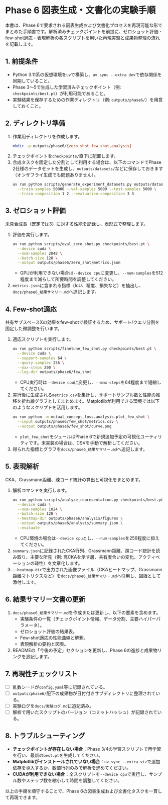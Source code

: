 # Phase 6 図表生成・文書化の実験手順

本書は、Phase 6で要求される図表生成および文書化プロセスを再現可能な形でまとめた手順書です。解析済みチェックポイントを前提に、ゼロショット評価・few-shot適応・表現解析の各スクリプトを用いた再現実験と成果物整理の流れを記載します。

## 1. 前提条件
- Python 3.11系の仮想環境を`uv`で構築し、`uv sync --extra dev`で依存関係を同期していること。
- Phase 3〜5で生成した学習済みチェックポイント（例: `checkpoints/best.pt`）が利用可能であること。
- 実験結果を保存するための作業ディレクトリ（例: `outputs/phase6/`）を用意しておくこと。

## 2. ディレクトリ準備
1. 作業用ディレクトリを作成します。
   ```bash
   mkdir -p outputs/phase6/{zero_shot,few_shot,analysis}
   ```
2. チェックポイントを`checkpoints/`直下に配置します。
3. 合成タスクを固定した分割として利用する場合は、以下のコマンドでPhase 2仕様のデータセットを生成し、`outputs/datasets/`などに保存しておきます（オンザフライ生成でも問題ありません）。
   ```bash
   uv run python scripts/generate_experiment_datasets.py outputs/datasets \
     --train-samples 50000 --val-samples 5000 --test-samples 5000 \
     --train-composition 1 2 --evaluation-composition 3 3
   ```

## 3. ゼロショット評価
未見合成長（既定では3）に対する性能を記録し、表形式で整理します。

1. 評価を実行します。
   ```bash
   uv run python scripts/eval_zero_shot.py checkpoints/best.pt \
     --device cuda \
     --num-samples 2048 \
     --batch-size 128 \
     --output outputs/phase6/zero_shot/metrics.json
   ```
   - GPUが利用できない場合は`--device cpu`に変更し、`--num-samples`を512程度まで減らして所要時間を調整してください。
2. `metrics.json`に含まれる指標（IoU、精度、損失など）を抽出し、`docs/phase6_結果サマリー.md`へ追記します。

## 4. Few-shot適応
共有サブスペースXの効果をfew-shotで検証するため、サポート/クエリ分割を固定した微調整を行います。

1. 適応スクリプトを実行します。
   ```bash
   uv run python scripts/finetune_few_shot.py checkpoints/best.pt \
     --device cuda \
     --support-samples 64 \
     --query-samples 256 \
     --max-steps 200 \
     --log-dir outputs/phase6/few_shot
   ```
   - CPU実行時は`--device cpu`に変更し、`--max-steps`を64程度まで短縮してください。
2. 実行後に生成される`metrics.csv`を集計し、サポートサンプル数と性能の推移を折れ線グラフとしてまとめます。Matplotlibが利用できる環境では以下のようなスクリプトを活用します。
   ```bash
   uv run python -m mutual_concept_loss.analysis.plot_few_shot \
     --input outputs/phase6/few_shot/metrics.csv \
     --output outputs/phase6/few_shot/curve.png
   ```
   - `plot_few_shot`モジュールはPhase 6で新規追加予定の可視化ユーティリティです。未実装の場合は、CSVを手動で解析してください。
3. 得られた指標とグラフを`docs/phase6_結果サマリー.md`へ追記します。

## 5. 表現解析
CKA、Grassmann距離、疎コード統計の算出と可視化をまとめます。

1. 解析コマンドを実行します。
   ```bash
   uv run python scripts/analyze_representation.py checkpoints/best.pt \
     --device cuda \
     --num-samples 1024 \
     --batch-size 128 \
     --heatmap-dir outputs/phase6/analysis/figures \
     --output outputs/phase6/analysis/summary.json \
     --evaluate
   ```
   - CPU環境の場合は`--device cpu`とし、`--num-samples`を256程度に抑えてください。
2. `summary.json`に記録されたCKA行列、Grassmann距離、疎コード統計を読み取り、主要な所見（例: 高CKAを示す層、共有度合いの変化、アクティベーションの疎性）を文章化します。
3. `--heatmap-dir`で出力された画像ファイル（CKAヒートマップ、Grassmann距離マトリクスなど）を`docs/phase6_結果サマリー.md`へ引用し、図版として添付します。

## 6. 結果サマリー文書の更新
1. `docs/phase6_結果サマリー.md`を作成または更新し、以下の要素を含めます。
   - 実験条件の一覧（チェックポイント情報、データ分割、主要ハイパーパラメータ）。
   - ゼロショット評価の結果表。
   - Few-shot適応の性能曲線と解釈。
   - 表現解析の要約と図表。
2. READMEの「今後の予定」セクションを更新し、Phase 6の進捗と成果物リンクを追記します。

## 7. 再現性チェックリスト
- [ ] 乱数シードが`config.yaml`等に記録されている。
- [ ] `outputs/phase6/`配下の成果物が日付付きサブディレクトリに整理されている。
- [ ] 実験ログを`docs/実験ログ.md`に追記済み。
- [ ] 解析で用いたスクリプトのバージョン（コミットハッシュ）が記録されている。

## 8. トラブルシューティング
- **チェックポイントが存在しない場合**：Phase 3/4の学習スクリプトで再学習を行い、最新の`best.pt`を生成してください。
- **Matplotlibがインストールされていない場合**：`uv sync --extra viz`で追加依存を導入するか、数値行列のみで解析を進めてください。
- **CUDAが利用できない場合**：全スクリプトを`--device cpu`で実行し、サンプル数やステップ数を縮小して時間を調整してください。

以上の手順を順守することで、Phase 6の図表生成および文書化タスクを一貫して再現できます。

